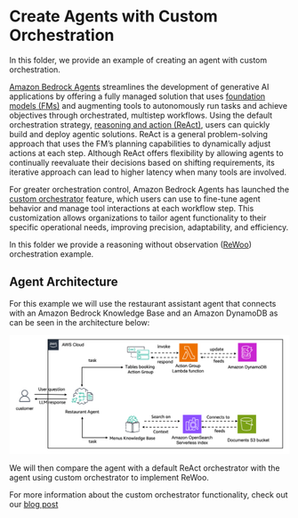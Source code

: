 # Create Agents with Custom Orchestration

In this folder, we provide an example of creating an agent with custom orchestration.

[Amazon Bedrock Agents](https://aws.amazon.com/bedrock/agents/) streamlines the development of generative AI applications 
by offering a fully managed solution that uses [foundation models (FMs)](https://aws.amazon.com/what-is/foundation-models/) and augmenting tools to autonomously run tasks and 
achieve objectives through orchestrated, multistep workflows. Using the default orchestration strategy, [reasoning and 
action (ReAct)](https://arxiv.org/abs/2210.03629), users can quickly build and deploy agentic solutions. ReAct is a general problem-solving approach that 
uses the FM’s planning capabilities to dynamically adjust actions at each step. Although ReAct offers flexibility by 
allowing agents to continually reevaluate their decisions based on shifting requirements, its iterative approach can lead 
to higher latency when many tools are involved.

For greater orchestration control, Amazon Bedrock Agents has launched the 
[custom orchestrator](https://docs.aws.amazon.com/bedrock/latest/userguide/agents-custom-orchestration.html) feature, which users can 
use to fine-tune agent behavior and manage tool interactions at each workflow step. This customization allows organizations 
to tailor agent functionality to their specific operational needs, improving precision, adaptability, and efficiency. 


In this folder we provide a reasoning without observation ([ReWoo](https://arxiv.org/abs/2305.18323)) orchestration example.

## Agent Architecture

For this example we will use the restaurant assistant agent that connects with an Amazon Bedrock Knowledge Base and an Amazon DynamoDB as can be seen in the architecture below:

![architecture](/examples/agents/custom_orchestration_agent/images/architecture.png)

We will then compare the agent with a default ReAct orchestrator with the agent using custom orchestrator to implement ReWoo.

For more information about the custom orchestrator functionality, check out our [blog post](https://aws.amazon.com/blogs/machine-learning/getting-started-with-amazon-bedrock-agents-custom-orchestrator/)
